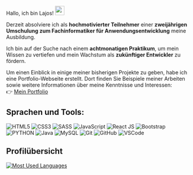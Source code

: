 Hallo, ich bin Lajos! <img src="https://media.giphy.com/media/hvRJCLFzcasrR4ia7z/giphy.gif" width="25px">

Derzeit absolviere ich als **hochmotivierter Teilnehmer** einer **zweijährigen Umschulung zum Fachinformatiker für Anwendungsentwicklung** meine Ausbildung. 

Ich bin auf der Suche nach einem **achtmonatigen Praktikum**, um mein Wissen zu vertiefen und mein Wachstum als **zukünftiger Entwickler** zu fördern.

Um einen Einblick in einige meiner bisherigen Projekte zu geben, habe ich eine Portfolio-Webseite erstellt. Dort finden Sie Beispiele meiner Arbeiten sowie weitere Informationen über meine Kenntnisse und Interessen:<br>
👉 <a href="https://lajos-n.github.io/portfolio-site/" target="_blank">Mein Portfolio</a>

## Sprachen und Tools:
![HTML5](https://img.shields.io/badge/-HTML5-E34F26?style=for-the-badge&logo=appveyor&logo=html5&logoColor=white)
![CSS3](https://img.shields.io/badge/-CSS3-1572B6?style=for-the-badge&logo=appveyor&logo=css3)
![SASS](https://img.shields.io/badge/sass-CC6699?style=for-the-badge)
![JavaScript](https://img.shields.io/badge/-JavaScript-yellow?style=for-the-badge&logo=appveyor&logo=javascript)
![React JS](https://img.shields.io/badge/-ReactJS-blue?style=for-the-badge&logo=appveyor&logo=react)
![Bootstrap](https://img.shields.io/badge/-Bootstrap-563D7C?style=for-the-badge&logo=appveyor&logo=bootstrap)
![PYTHON](https://img.shields.io/badge/-Python-blue?style=for-the-badge&logo=appveyor&logo=python&Color=yellow)
![Java](https://img.shields.io/badge/Java-f89820?style=for-the-badge)
![MySQL](https://img.shields.io/badge/mysql-4479A1?style=for-the-badge)
![Git](https://img.shields.io/badge/-Git-black?style=for-the-badge&logo=appveyor&logo=git)
![GitHub](https://img.shields.io/badge/-GitHub-181717?style=for-the-badge&logo=appveyor&logo=github)
![VSCode](https://img.shields.io/badge/-VS_Code-007ACC?style=for-the-badge&logo=appveyor&logo=visual-studio-code)

## Profilübersicht
[![Most Used Languages](https://github-readme-stats.vercel.app/api/top-langs/?username=daniel-takacs&layout=compact&theme=nord&hide_title=true)](https://github.com/anuraghazra/github-readme-stats)
